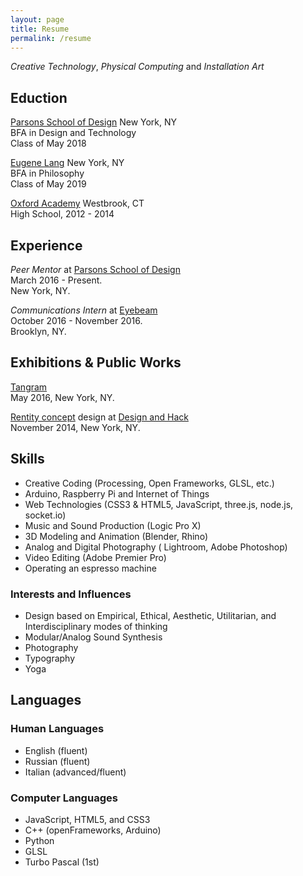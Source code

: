```yaml
---
layout: page
title: Resume
permalink: /resume
---
```


*Creative Technology*, *Physical Computing* and *Installation Art*

## Eduction
[Parsons School of Design](http://www.newschool.edu/parsons/) New York, NY  
BFA in Design and Technology  
Class of May 2018

[Eugene Lang](http://www.newschool.edu/lang/) New York, NY  
BFA in Philosophy  
Class of May 2019

[Oxford Academy](http://www.oxfordacademy.net/) Westbrook, CT  
High School, 2012 - 2014

## Experience

*Peer Mentor* at [Parsons School of Design](http://www.newschool.edu/parsons/)  
March 2016 - Present.  
New York, NY.

*Communications Intern* at [Eyebeam](http://eyebeam.org/)  
October 2016 - November 2016.   
Brooklyn, NY.

## Exhibitions & Public Works
[Tangram](https://www.facebook.com/events/860600520716726)  
May 2016, New York, NY.

[Rentity concept](https://www.crunchbase.com/organization/rentity#/entity) design at [Design and Hack](https://events.newschool.edu/event/design_and_hack_opening_ceremonies_hackathon)  
November 2014, New York, NY.

## Skills
- Creative Coding (Processing, Open Frameworks, GLSL, etc.)
- Arduino, Raspberry Pi and Internet of Things
- Web Technologies (CSS3 & HTML5, JavaScript, three.js, node.js, socket.io)
- Music and Sound Production (Logic Pro X)
- 3D Modeling and Animation (Blender, Rhino)
- Analog and Digital Photography ( Lightroom, Adobe Photoshop)
- Video Editing (Adobe Premier Pro)
- Operating an espresso machine

### Interests and Influences
- Design based on Empirical, Ethical, Aesthetic, Utilitarian, and Interdisciplinary modes of thinking
- Modular/Analog Sound Synthesis
- Photography
- Typography
- Yoga

## Languages

### Human Languages

- English (fluent)
- Russian (fluent)
- Italian (advanced/fluent)

### Computer Languages

- JavaScript, HTML5, and CSS3
- C++ (openFrameworks, Arduino)
- Python
- GLSL
- Turbo Pascal (1st)

